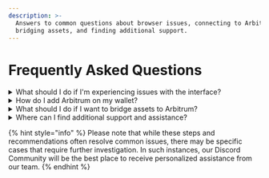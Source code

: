 ```yaml
---
description: >-
  Answers to common questions about browser issues, connecting to Arbitrum,
  bridging assets, and finding additional support.
---
```


# Frequently Asked Questions

<details>

<summary>What should I do if I'm experiencing issues with the interface?</summary>

If you encounter any issues while using our platform, we recommend trying the following troubleshooting steps:

1. Perform a hard refresh of the page by pressing **`CTRL`**+**`F5`** on your keyboard.
2. If using a wallet like MetaMask, ensure that it is connected to the Arbitrum network.
3. Clear your browser cache to ensure you're accessing the latest version of the website.
4. Switch from mobile to desktop view, as certain features may be optimized for desktop browsing.
5. Try using a different browser to see if the issue persists.

</details>

<details>

<summary>How do I add Arbitrum on my wallet?</summary>

To ensure you're connected to Arbitrum Mainnet on your wallet, such as MetaMask, follow these steps:

1. Open MetaMask and click on the network selection dropdown at the top.
2. Select "Custom RPC" to add a new network.
3. Fill in the Arbitrum settings:\
   \
   **Network name:** Arbitrum Mainnet\
   **Token:** ETH\
   **RPC:** [https://arb1.arbitrum.io/rpc](https://arb1.arbitrum.io/rpc)\
   **Chain ID:** 42161\
   **Block explorer:** [https://arbiscan.io/](https://arbiscan.io/)\

4. Click "Save" to add the network, and ensure you're connected to Arbitrum Mainnet.

</details>

<details>

<summary>What should I do if I want to bridge assets to Arbitrum?</summary>

If you're looking to bridge assets between different chains or networks, please follow these steps:

1. Connect to the specific chain/network you want to bridge from on your wallet.
2. Identify a compatible bridge or platform that supports the assets and networks you're working with.
3. Follow the on-screen instructions, providing the necessary approvals and confirmations.
4. Monitor the transaction using the provided block explorer link, such as [**https://arbiscan.io/**](https://arbiscan.io/) for Arbitrum.

**For more detailed guidance on bridging assets, we recommend referring to relevant documentation or resources provided by the chain/network where your assets are located, or explore third-party data aggregators such as DefiLlama for available routes and liquidity.**

</details>

<details>

<summary>Where can I find additional support and assistance?</summary>

If you need further help or have additional questions, we encourage you to join our [**Discord Community**](https://discord.com/invite/DWxtTaxSqT). Our dedicated community members and support team will be available to assist you and provide the guidance you need.

</details>

{% hint style="info" %}
Please note that while these steps and recommendations often resolve common issues, there may be specific cases that require further investigation. In such instances, our Discord Community will be the best place to receive personalized assistance from our team.
{% endhint %}
